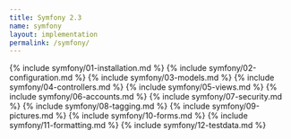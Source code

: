 ```yaml
---
title: Symfony 2.3
name: symfony
layout: implementation
permalink: /symfony/
---
```

{% include symfony/01-installation.md %}
{% include symfony/02-configuration.md %}
{% include symfony/03-models.md %}
{% include symfony/04-controllers.md %}
{% include symfony/05-views.md %}
{% include symfony/06-accounts.md %}
{% include symfony/07-security.md %}
{% include symfony/08-tagging.md %}
{% include symfony/09-pictures.md %}
{% include symfony/10-forms.md %}
{% include symfony/11-formatting.md %}
{% include symfony/12-testdata.md %}
